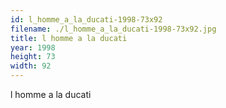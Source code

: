 ```yaml
---
id: l_homme_a_la_ducati-1998-73x92
filename: ./l_homme_a_la_ducati-1998-73x92.jpg
title: l homme a la ducati
year: 1998
height: 73
width: 92
---
```


l homme a la ducati
